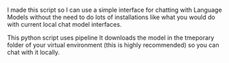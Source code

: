 I made this script so I can use a simple interface for chatting with Language Models without the need to do lots of installations like what you would do with current local chat model interfaces.

This python script uses pipeline
It downloads the model in the tmeporary folder of your virtual environment (this is highly recommended) so you can chat with it locally.

